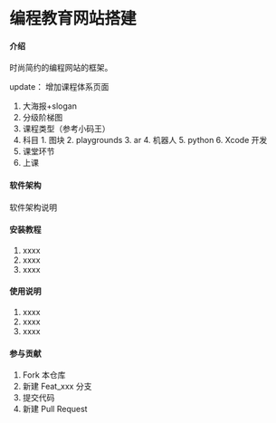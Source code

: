 # 编程教育网站搭建

#### 介绍
时尚简约的编程网站的框架。

update：
增加课程体系页面
  1. ⼤海报+slogan
  2. 分级阶梯图
  3. 课程类型（参考⼩码王）
  4. 科⽬
    1. 图块
    2. playgrounds
    3. ar
    4. 机器⼈
    5. python
    6. Xcode 开发
  5. 课堂环节
  6. 上课

#### 软件架构
软件架构说明


#### 安装教程

1.  xxxx
2.  xxxx
3.  xxxx

#### 使用说明

1.  xxxx
2.  xxxx
3.  xxxx

#### 参与贡献

1.  Fork 本仓库
2.  新建 Feat_xxx 分支
3.  提交代码
4.  新建 Pull Request
